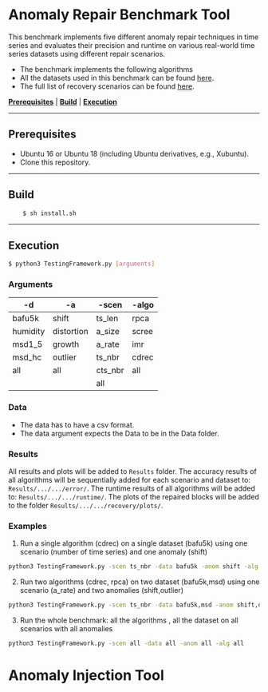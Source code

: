 # Anomaly Repair Benchmark Tool
This benchmark implements five different anomaly repair techniques in time series and evaluates their precision and runtime on various real-world time series datasets using different repair scenarios.

- The benchmark implements the following algorithms
- All the datasets used in this benchmark can be found [here](https://github.com/althausLuca/RepairBenchmark/tree/master/Data).
- The full list of recovery scenarios can be found [here](https://github.com/eXascaleInfolab/bench-vldb20/blob/master/TestingFramework/README.md).


[**Prerequisites**](#prerequisites) | [**Build**](#build) | [**Execution**](#execution) 


___

## Prerequisites
- Ubuntu 16 or Ubuntu 18 (including Ubuntu derivatives, e.g., Xubuntu).
- Clone this repository.

___

## Build
```bash
    $ sh install.sh
```
___
## Execution
```bash
$ python3 TestingFramework.py [arguments]
```
### Arguments


 | -d  | -a  | -scen | -algo | 
 | -------- | -------- | -------- | -------- | 
 | bafu5k     | shift |ts_len| rpca
 | humidity    |distortion |  a_size | scree
 | msd1_5          | growth | a_rate | imr
 | msd_hc     | outlier | ts_nbr | cdrec
 | all       |all  | cts_nbr | all
 |            |  | all | 

### Data

- The data has to have a csv format.
- The data argument expects the Data to be in the Data folder.


### Results
All results and plots will be added to `Results` folder. The accuracy results of all algorithms will be sequentially added for each scenario and dataset to: `Results/.../.../error/`. The runtime results of all algorithms will be added to: `Results/.../.../runtime/`. The plots of the repaired blocks will be added to the folder `Results/.../.../recovery/plots/`.





### Examples
1.  Run a single algorithm (cdrec) on a single dataset (bafu5k) using one scenario (number of time series) and one anomaly (shift)

```bash
python3 TestingFramework.py -scen ts_nbr -data bafu5k -anom shift -alg cdrec
```
2. Run two algorithms (cdrec, rpca) on two dataset (bafu5k,msd) using one scenario (a_rate) and two anomalies (shift,outlier)

```bash
python3 TestingFramework.py -scen ts_nbr -data bafu5k,msd -anom shift,outlier -alg cdrec,rpca
```
 3. Run the whole benchmark: all the algorithms , all the dataset on all scenarios with all anomalies

```bash
python3 TestingFramework.py -scen all -data all -anom all -alg all
```

</ol>

[comment]: <> (### Additional experimental run)

[comment]: <> (The file runc.py has an optional argument -cont where one can continue working on the same anomalies and -delete to delete an anomalie by index)

[comment]: <> (#### Example)

[comment]: <> (```bash)

[comment]: <> ($ python3 runc.py -data Data/stock10k.data -col 2 -cont)

[comment]: <> (-t a -l 10 )

[comment]: <> (-t d   )

[comment]: <> (-t g)

[comment]: <> (-an )

[comment]: <> (1 {'type': 'amplitude_shift', 'factor': 8, 'index_range': &#40;690, 699&#41;} )

[comment]: <> (2 {'type': 'distortion', 'factor': 8, 'index_range': &#40;11270, 11279&#41;} )

[comment]: <> (3 {'type': 'growth_change', 'factor': 8, 'index_range': &#40;5064, 5073&#41;} )

[comment]: <> (-delete 2 )

[comment]: <> (-an )

[comment]: <> (1 {'type': 'amplitude_shift', 'factor': 8, 'index_range': &#40;690, 699&#41;} )

[comment]: <> (3 {'type': 'growth_change', 'factor': 8, 'index_range': &#40;5064, 5073&#41;} )

[comment]: <> (-save continiousoutput)

[comment]: <> (exit)

[comment]: <> (```)


# Anomaly Injection Tool


